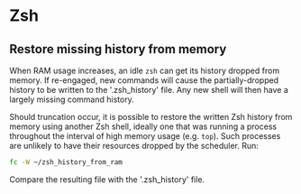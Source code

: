 # Zsh

## Restore missing history from memory

When RAM usage increases, an idle `zsh` can get its history dropped from
memory. If re-engaged, new commands will cause the partially-dropped history to
be written to the '.zsh\_history' file. Any new shell will then have a largely
missing command history.

Should truncation occur, it is possible to restore the written Zsh history from
memory using another Zsh shell, ideally one that was running a process
throughout the interval of high memory usage (e.g. `top`).  Such processes are
unlikely to have their resources dropped by the scheduler. Run:
```zsh
fc -W ~/zsh_history_from_ram
```

Compare the resulting file with the '.zsh\_history' file.
